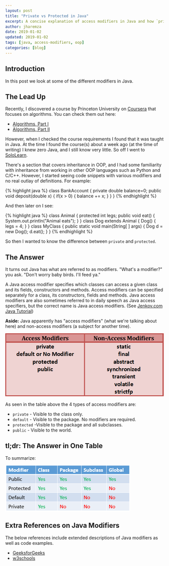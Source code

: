 ```yaml
---
layout: post
title: "Private vs Protected in Java"
excerpt: A concise explanation of access modifiers in Java and how `private` and `protected` differ in use and scope.
author: jharemza
date: 2019-01-02
updated: 2019-01-02
tags: [java, access-modifiers, oop]
categories: [blog]
---
```

## Introduction

In this post we look at some of the different modifiers in Java.

## The Lead Up

Recently, I discovered a course by Princeton University on [Coursera](https://www.coursera.org/) that focuses on algorithms. You can check them out here:

- [Algorithms, Part I](https://www.coursera.org/learn/algorithms-part1)
- [Algorithms, Part II](https://www.coursera.org/learn/algorithms-part2)

However, when I checked the course requirements I found that it was taught in Java. At the time I found the course(s) about a week ago (at the time of writing) I knew zero Java, and I still know very little. So off I went to [SoloLearn](https://www.sololearn.com).

There's a section that covers inheritance in OOP, and I had some familiarity with inheritance from working in other OOP languages such as Python and C/C++. However, I started seeing code snippets with various modifiers and no real outlay of definitions. For example:

{% highlight java %}
class BankAccount {
private double balance=0;
public void deposit(double x) {
if(x > 0) {
balance += x;
}
}
}
{% endhighlight %}

And then later on I see:

{% highlight java %}
class Animal {
protected int legs;
public void eat() {
System.out.println("Animal eats");
}
}
class Dog extends Animal {
Dog() {
legs = 4;
}
}
class MyClass {
public static void main(String[ ] args) {
Dog d = new Dog();
d.eat();
}
}
{% endhighlight %}

So then I wanted to know the difference between `private` and `protected`.

## The Answer

It turns out Java has what are referred to as modifiers. "What's a modifier?" you ask. "Don't worry baby birds. I'll feed ya."

A Java access modifier specifies which classes can access a given class and its fields, constructors and methods. Access modifiers can be specified separately for a class, its constructors, fields and methods. Java access modifiers are also sometimes referred to in daily speech as Java access specifiers, but the correct name is Java access modifiers. (See [Jenkov.com Java Tutorial](https://tutorials.jenkov.com/java/access-modifiers.html))

**Aside:** Java apparently has "access modifiers" (what we're talking about here) and non-access modifiers (a subject for another time).

![Access Modifiers vs. Non-Access Modifiers](/assets/img/posts/AccessAndNonAccessModifiers.png)

As seen in the table above the 4 types of access modifiers are:

- `private` - Visible to the class only.
- `default` - Visible to the package. No modifiers are required.
- `protected` -Visible to the package and all subclasses.
- `public` - Visible to the world.

## tl;dr: The Answer in One Table

To summarize:

![Summary Table](/assets/img/posts/access-modifier.png)

## Extra References on Java Modifiers

The below references include extended descriptions of Java modifiers as well as code examples.

- [GeeksforGeeks](https://www.geeksforgeeks.org/access-modifiers-java/)
- [w3schools](https://www.w3schools.com/java/java_modifiers.asp)
